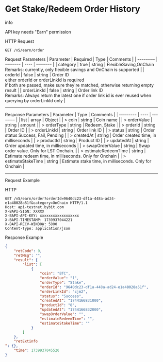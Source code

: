 # Get Stake/Redeem Order History
info

API key needs "Earn" permission


HTTP Request
```http
GET /v5/earn/order
```

Request Parameters
| Parameter | Required | Type | Comments |
| --------- | -------- | ---- | -------- |
| category | true | string | FlexibleSaving,OnChain<br> Remarks: currently, only flexible savings and OnChain is supported |
| orderId | false | string | Order ID <br> either orderId or orderLinkId is required <br> if both are passed, make sure they're matched, otherwise returning empty result |
| orderLinkId | false | string | Order link ID <br> Remarks: Always return the latest one if order link id is ever reused when querying by orderLinkId only |

---


Response Parameters
| Parameter | Type | Comments |
| --------- | ---- | -------- |
| list | array | Object |
| > coin | string | Coin name |
| > orderValue | string | amount |
| > orderType | string | Redeem, Stake |
| > orderId | string | Order ID |
| > orderLinkId | string | Order link ID |
| > status | string | Order status Success, Fail, Pending |
| > createdAt | string | Order created time, in milliseconds |
| > productId | string | Product ID |
| > updatedAt | string | Order updated time, in milliseconds |
| > swapOrderValue | string | Swap order value. Only for LST Onchain. |
| > estimateRedeemTime | string | Estimate redeem time, in milliseconds. Only for Onchain |
| > estimateStakeTime | string | Estimate stake time, in milliseconds. Only for Onchain |

---

Request Example

HTTP
 
  
```http
GET /v5/earn/order?orderId=9640dc23-df1a-448a-ad24-e1a48028a51f&category=OnChain HTTP/1.1
Host: api-testnet.bybit.com
X-BAPI-SIGN: XXXXX
X-BAPI-API-KEY: xxxxxxxxxxxxxxxxxx
X-BAPI-TIMESTAMP: 1739937044221
X-BAPI-RECV-WINDOW: 5000
Content-Type: application/json
```

Response Example
```json
{
    "retCode": 0,
    "retMsg": "",
    "result": {
        "list": [
            {
                "coin": "BTC",
                "orderValue": "1",
                "orderType": "Stake",
                "orderId": "9640dc23-df1a-448a-ad24-e1a48028a51f",
                "orderLinkId": "cjm2",
                "status": "Success",
                "createdAt": "1744166831000",
                "productId": "8",
                "updatedAt": "1744166832000",
                "swapOrderValue": "",
                "estimateRedeemTime": "",
                "estimateStakeTime": ""
            }
        ]
    },
    "retExtinfo
": {},
    "time": 1739937045520
}
```

